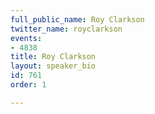 ```yaml
---
full_public_name: Roy Clarkson
twitter_name: royclarkson
events:
- 4838
title: Roy Clarkson
layout: speaker_bio
id: 761
order: 1

---
```

